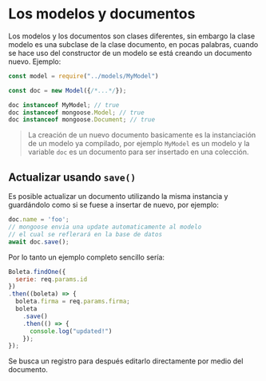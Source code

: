 # Los modelos y documentos

Los modelos y los documentos son clases diferentes, sin embargo la clase modelo es una subclase de la clase documento, en pocas palabras, cuando se hace uso del constructor de un modelo se está creando un documento nuevo. Ejemplo:

```javascript
const model = require("../models/MyModel")

const doc = new Model({/*...*/});

doc instanceof MyModel; // true
doc instanceof mongoose.Model; // true
doc instanceof mongoose.Document; // true
```

> La creación de un nuevo documento basicamente es la instanciación de un modelo ya compilado, por ejemplo `MyModel` es un modelo y la variable `doc` es un documento para ser insertado en una colección.



## Actualizar usando `save()`

Es posible actualizar un documento utilizando la misma instancia y guardándolo como si se fuese a insertar de nuevo, por ejemplo:

```javascript
doc.name = 'foo';
// mongoose envia una update automaticamente al modelo
// el cual se reflerará en la base de datos
await doc.save();
```

Por lo tanto un ejemplo completo sencillo sería:

```javascript
Boleta.findOne({
  serie: req.params.id
})
.then((boleta) => {
  boleta.firma = req.params.firma;
  boleta
    .save()
    .then(() => {
      console.log("updated!")
    });
});
```

Se busca un registro para después editarlo directamente por medio del documento.
